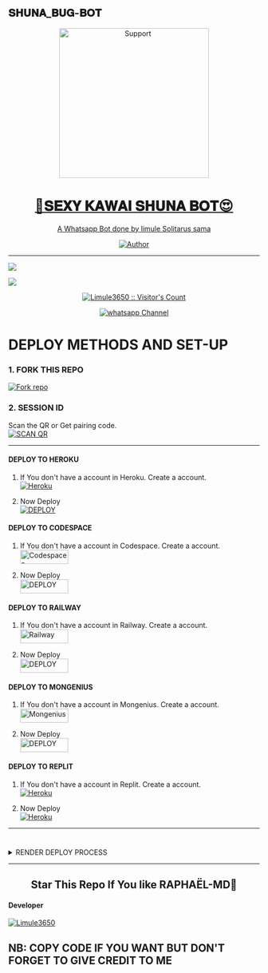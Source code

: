 ## 𝐒𝐇𝐔𝐍𝐀_𝐁𝐔𝐆-𝐁𝐎𝐓
</p>
<p align="center">
  <a href="https://github.com/Limule3650/Veldra-Md">
    <img alt=Support height="300" src="https://iili.io/dP0sxmg.jpg"> 
    </p>
<h1 align="center">    💋𝐒𝐄𝐗𝐘 𝐊𝐀𝐖𝐀𝐈 𝐒𝐇𝐔𝐍𝐀 𝐁𝐎𝐓😍 
</h1>
<p align="center"> 
  
<p align="center"> A Whatsapp Bot done by limule Solitarus sama
 
  </a>
</p>
<p align="center">
<a href="https://github.com/Limule3650"><img title="Author" src="https://img.shields.io/badge/𝐒𝐇𝐔𝐍𝐀_𝐁𝐔𝐆-𝐁𝐎𝐓-black?style=for-the-badge&logo=github"></a>
<p/>



---  

</p>


   <p align="left">
  <a href="https://github.com/Limule3650/Shuna_bug-bot/fork">
    <img src="https://img.shields.io/github/forks/Limule3650/Shuna_bug-bot?label=Fork&style=social">
  <p align="left"> 
  <a href="https://github.com/Limule3650/Shuna_bug-bot/stargazers">
    <img src="https://img.shields.io/github/stars/Limule3650/Shuna_bug-bot?style=social">
      
  
 

</p>
<p align="center"><img src="https://profile-counter.glitch.me/{Limule3650}/count.svg" alt="Limule3650 :: Visitor's Count" /></p>
<p align="center">
 <a href="https://whatsapp.com/channel/0029Vafhjw0IXnlonRAQMM2l" target="_blank">
    <img alt="whatsapp Channel" src="https://img.shields.io/badge/ Whatsapp Support Channel-25D366?style=for-the-badge&logo=whatsapp&logoColor=Blue" />
  </a>
</p>



# DEPLOY METHODS AND SET-UP 


### 1. FORK THIS REPO
<a href='https://github.com/Limule3650/Shuna_bug-bot/fork' target="_blank"><img alt='Fork repo' src='https://img.shields.io/badge/Fork This Repo-black?style=for-the-badge&logo=git&logoColor=Blue'/></a>

### 2. SESSION ID
Scan the QR or Get pairing code.
    <br>
<a href='' target="_blank"><img alt='SCAN QR' src='https://img.shields.io/badge/Scan_qr-100000?style=for-the-badge&logo=scan&logoColor=white&labelColor=red&color=red'/></a>


---


#### DEPLOY TO HEROKU 

1. If You don't have a account in Heroku. Create a account.
    <br>
<a href='https://signup.heroku.com/' target="_blank"><img alt='Heroku' src='https://img.shields.io/badge/-Create-blue?style=for-the-badge&logo=heroku&logoColor=white'/></a>

2. Now Deploy
    <br>
<a href='https://dashboard.heroku.com/new?template=https://github.com/Limule3650/Shuna_bug-bot' target="_blank"><img alt='DEPLOY' src='https://img.shields.io/badge/-DEPLOY-purple?style=for-the-badge&logo=heroku&logoColor=white'/></a>

#### DEPLOY TO CODESPACE

1. If You don't have a account in Codespace. Create a account.
    <br>
<a href='https://github.com/login?return_to=https%3A%2F%2Fgithub.com%2Fcodespaces' target="_blank"><img alt='Codespaces' src='https://img.shields.io/badge/CREATE-h?color=blue&style=for-the-badge&logo=visualstudiocode' width="96.35" height="28"/></a></p>

2. Now Deploy
    <br>
<a href='https://github.com/codespaces/new' target="_blank"><img alt='DEPLOY' src='https://img.shields.io/badge/DEPLOY -h?color=blue&style=for-the-badge&logo=visualstudiocode' width="96.35" height="28"/></a></p>


#### DEPLOY TO RAILWAY

1. If You don't have a account in Railway. Create a account.
    <br>
<a href='https://railway.app/login' target="_blank"><img alt='Railway' src='https://img.shields.io/badge/CREATE-h?color=red&style=for-the-badge&logo=railway' width="96.35" height="28"/></a></p>

2. Now Deploy
    <br>
<a href='https://railway.app/new' target="_blank"><img alt='DEPLOY' src='https://img.shields.io/badge/DEPLOY -h?color=red&style=for-the-badge&logo=railway' width="96.35" height="28"/></a></p>

#### DEPLOY TO MONGENIUS

1. If You don't have a account in Mongenius. Create a account.
    <br>
<a href='https://studio.mogenius.com/user/registration' target="_blank"><img alt='Mongenius' src='https://img.shields.io/badge/CREATE-h?color=red&style=for-the-badge&logo=genius' width="96.35" height="28"/></a></p>

2. Now Deploy
    <br>
<a href='https://railway.app/new' target="_blank"><img alt='DEPLOY' src='https://img.shields.io/badge/DEPLOY -h?color=red&style=for-the-badge&logo=genius' width="96.35" height="28"/></a></p>


#### DEPLOY TO REPLIT

1. If You don't have a account in Replit. Create a account.
    <br>
<a href='https://replit.com/' target="_blank"><img alt='Heroku' src='https://img.shields.io/badge/-Create-red?style=for-the-badge&logo=replit&logoColor=black'/></a>

2. Now Deploy
    <br>
<a href='https://replit.com/github/Limule3650/Shuna_bug-bot' target="_blank"><img alt='Heroku' src='https://img.shields.io/badge/-Deploy-red?style=for-the-badge&logo=replit&logoColor=black'/></a>

---
#

<details close>
<summary>RENDER DEPLOY PROCESS</summary>
   
    1: Click "NEW".
    2: Select "Web Service".
    3: Click "Build and deploy from a Git repository".
    4: Now Choose this forked git repo from list.
    5: And JUST CLICK "Connect". 
   </details>


---


<h2 align="center"> Star This Repo If You like RAPHAËL-MD🌟
</h2>

#### Developer 

<a href="https://github.com/Limule3650"><img src="https://github.com/Limule3650.png" alt="Limule3650"/></a>




## NB: COPY CODE IF YOU WANT BUT DON'T FORGET TO GIVE CREDIT TO ME
